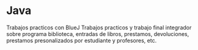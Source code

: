 # Java
Trabajos practicos con BlueJ
Trabajos practicos y trabajo final integrador sobre programa biblioteca, entradas de libros, prestamos, devoluciones, prestamos presonalizados por estudiante y profesores, etc.
